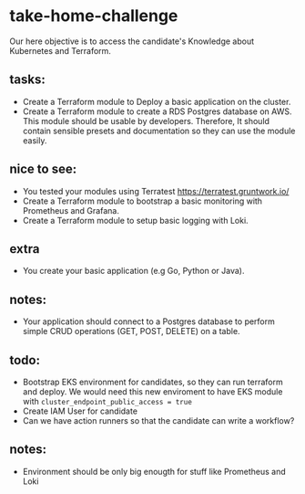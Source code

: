 # take-home-challenge

Our here objective is to access the candidate's Knowledge about Kubernetes and Terraform.

## tasks:
- Create a Terraform module to Deploy a basic application on the cluster.
- Create a Terraform module to create a RDS Postgres database on AWS. This module should be usable by developers. 
  Therefore, It should contain sensible presets and documentation so they can use the module easily.

## nice to see:
- You tested your modules using Terratest https://terratest.gruntwork.io/
- Create a Terraform module to bootstrap a basic monitoring with Prometheus and Grafana.
- Create a Terraform module to setup basic logging with Loki.

## extra
- You create your basic application (e.g Go, Python or Java).

## notes:
- Your application should connect to a Postgres database to perform simple CRUD operations (GET, POST, DELETE) on a table.

## todo:
- Bootstrap EKS environment for candidates, so they can run terraform and deploy.
  We would need this new enviroment to have EKS module with `cluster_endpoint_public_access = true`
- Create IAM User for candidate
- Can we have action runners so that the candidate can write a workflow?

## notes:
- Environment should be only big enougth for stuff like Prometheus and Loki
